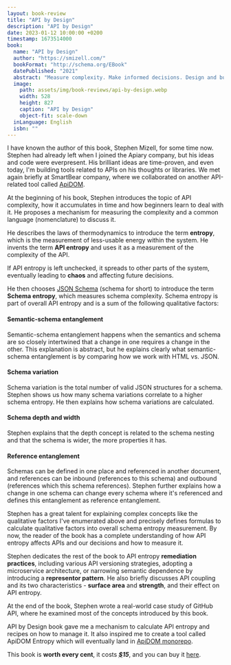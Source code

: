 ```yaml
---
layout: book-review
title: "API by Design"
description: "API by Design"
date: 2023-01-12 10:00:00 +0200
timestamp: 1673514000
book:
  name: "API by Design"
  author: "https://smizell.com/"
  bookFormat: "http://schema.org/EBook"
  datePublished: "2021"
  abstract: "Measure complexity. Make informed decisions. Design and build better APIs."
  image:
    path: assets/img/book-reviews/api-by-design.webp
    width: 528
    height: 827
    caption: "API by Design"
    object-fit: scale-down
  inLanguage: English
  isbn: ""
---
```


<p class="lead">
  I have known the author of this book, Stephen Mizell, for some time now.
  Stephen had already left when I joined the Apiary company, but his ideas and code were everpresent.
  His brilliant ideas are time-proven, and even today, I'm building tools related to APIs on his thoughts
  or libraries. We met again briefly at SmartBear company, where we collaborated on another API-related
  tool called <a href="https://github.com/swagger-api/apidom/">ApiDOM</a>.
</p>

At the beginning of his book, Stephen introduces the topic of API complexity,
how it accumulates in time and how beginners learn to deal with it.
He proposes a mechanism for measuring the complexity and a common language (nomenclature) to discuss it.

He describes the laws of thermodynamics to introduce the term **entropy**,
which is the measurement of less-usable energy within the system.
He invents the term **API entropy** and uses it as a measurement of the complexity of the API.

If API entropy is left unchecked, it spreads to other parts of the system, eventually
leading to **chaos** and affecting future decisions.

He then chooses [JSON Schema](https://json-schema.org/) (schema for short) to introduce the term **Schema entropy**,
which measures schema complexity. Schema entropy is part of overall API entropy and
is a sum of the following qualitative factors:

#### Semantic-schema entanglement

Semantic-schema entanglement happens when the semantics and schema are so
closely intertwined that a change in one requires a change in the other.
This explanation is abstract, but he explains clearly what semantic-schema entanglement
is by comparing how we work with HTML vs. JSON.

#### Schema variation

Schema variation is the total number of valid JSON structures for a schema.
Stephen shows us how many schema variations correlate to a higher schema entropy.
He then explains how schema variations are calculated.

#### Schema depth and width

Stephen explains that the depth concept is related to the schema nesting and that the schema is wider, the more properties it has.

#### Reference entanglement
Schemas can be defined in one place and referenced in another document,
and references can be inbound (references to this schema) and outbound (references which this schema references).
Stephen further explains how a change in one schema can change every schema where
it's referenced and defines this entanglement as reference entanglement.

Stephen has a great talent for explaining complex concepts like the qualitative
factors I've enumerated above and precisely defines formulas to calculate qualitative
factors into overall schema entropy measurement. By now, the reader of the book has
a complete understanding of how API entropy affects APIs and our decisions and how to measure it.

Stephen dedicates the rest of the book to API entropy **remediation practices**,
including various API versioning strategies, adopting a microservice architecture,
or narrowing semantic dependence by introducing a **representor pattern**.
He also briefly discusses API coupling and its two characteristics - **surface area** and **strength**, and their effect on API entropy.

At the end of the book, Stephen wrote a real-world case study of GitHub API, where he examined most of the concepts introduced by this book.

API by Design book gave me a mechanism to calculate API entropy and recipes on how to manage it.
It also inspired me to create a tool called ApiDOM Entropy which will eventually land in [ApiDOM monorepo](https://github.com/swagger-api/apidom/).

This book is **worth every cent**, it costs <strong><var><abbr title="USD">$</abbr>15</var></strong>, and you can buy it [here](https://smizell.com/books/api-by-design/).
